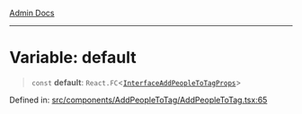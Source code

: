 [Admin Docs](/)

***

# Variable: default

> `const` **default**: `React.FC`\<[`InterfaceAddPeopleToTagProps`](types\Tag\interface\README\interfaces\InterfaceAddPeopleToTagProps.md)\>

Defined in: [src/components/AddPeopleToTag/AddPeopleToTag.tsx:65](https://github.com/PalisadoesFoundation/talawa-admin/blob/main/src/components/AddPeopleToTag/AddPeopleToTag.tsx#L65)
